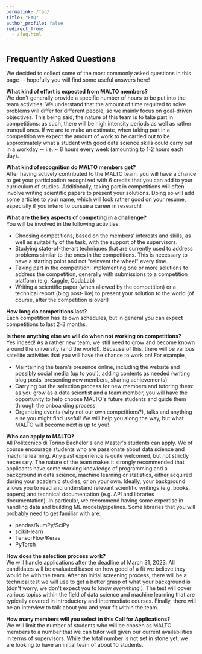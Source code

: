 ```yaml
---
permalink: /faq/
title: "FAQ"
author_profile: false
redirect_from: 
  - /faq.html
---
```


## Frequently Asked Questions

We decided to collect some of the most commonly asked questions in this page -- hopefully you will find some useful answers here!
    
**What kind of effort is expected from MALTO members?**\
We don't generally provide a specific number of hours to be put into the team activities.
We understand that the amount of time required to solve problems will differ for different people, so we mainly focus on goal-driven objectives.
This being said, the nature of this team is to take part in competitions: as such, there will be high intensity periods as well as rather tranquil ones.
If we are to make an estimate, when taking part in a competition we expect the amount of work to be carried out to be approximately what a student with good data science skills could carry out in a workday -- i.e. ~ 8 hours every week (amounting to 1-2 hours each day). 

**What kind of recognition do MALTO members get?**\
After having actively contributed to the MALTO team, you will have a chance to get your participation recognized with 6 credits that you can add to your curriculum of studies.
Additionally, taking part in competitions will often involve writing scientific papers to present your solutions.
Doing so will add some articles to your name, which will look rather good on your resume, especially if you intend to pursue a career in research!  
  
**What are the key aspects of competing in a challenge?**\
You will be involved in the following activities:
* Choosing competitions, based on the members' interests and skills, as well as suitability of the task, with the support of the supervisors.
* Studying state-of-the-art techniques that are currently used to address problems similar to the ones in the competitions. This is necessary to have a starting point and not "reinvent the wheel" every time.
* Taking part in the competition: implementing one or more solutions to address the competition, generally with submissions to a competition platform (e.g. Kaggle, CodaLab)
* Writing a scientific paper (when allowed by the competition) or a technical report (blog post-like) to present your solution to the world (of course, after the competition is over!)

**How long do competitions last?**\
Each competition has its own schedules, but in general you can expect competitions to last 2-3 months.
  
**Is there anything else we will do when not working on competitions?**\
Yes indeed! As a rather new team, we still need to grow and become known around the university (and the world!). Because of this, there will be various satellite activities that you will have the chance to work on! For example,
* Maintaining the team's presence online, including the website and possibly social media (up to you!), adding contents as needed (writing blog posts, presenting new members, sharing achievements)
* Carrying out the selection process for new members and tutoring them: as you grow as a data scientist and a team member, you will have the opportunity to help choose MALTO's future students and guide them through the onboarding process
* Organizing events (why not our own competitions?), talks and anything else you might find useful! We will help you along the way, but what MALTO will become next is up to you!
  
**Who can apply to MALTO?**\
All Politecnico di Torino Bachelor's and Master's students can apply. We of course encourage students who are passionate about data science and machine learning. Any past experience is quite welcomed, but not strictly necessary.
The nature of the team makes it strongly recommended that applicants have some working knowledge of programming and a background in data science, machine learning or statistics, either acquired during your academic studies, or on your own. Ideally, your background allows you to read and understand relevant scientific writings (e.g. books, papers) and technical documentation (e.g. API and libraries documentation).
In particular, we recommend having some expertise in handling data and building ML models/pipelines. Some libraries that you will probably need to get familiar with are:
* pandas/NumPy/SciPy
* scikit-learn
* TensorFlow/Keras
* PyTorch

**How does the selection process work?**\
We will handle applications after the deadline of March 31, 2023. All candidates will be evaluated based on how good of a fit we believe they would be with the team. After an initial screening process, there will be a technical test we will use to get a better grasp of what your background is (don't worry, we don't expect you to know *everything*!).
The test will cover various topics within the field of data science and machine learning that are typically covered in introductory and intermediate courses. Finally, there will be an interview to talk about you and your fit within the team.

**How many members will you select in this Call for Applications?**\
We will limit the number of students who will be chosen as MALTO members to a number that we can tutor well given our current availabilities in terms of supervisors. While the total number is not set in stone yet, we are looking to have an initial team of about 10 students. 
